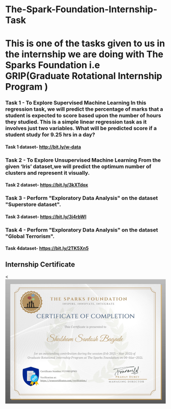 # The-Spark-Foundation-Internship-Task

# This is one of the tasks given to us in the internship we are doing with The Sparks Foundation i.e GRIP(Graduate Rotational Internship Program )

### Task 1 - To Explore Supervised Machine Learning In this regression task, we will predict the percentage of marks that a student is expected to score based upon the number of hours they studied. This is a simple linear regression task as it involves just two variables. What will be predicted score if a student study for 9.25 hrs in a day?

#### Task 1 dataset- http://bit.ly/w-data

### Task 2 - To Explore Unsupervised Machine Learning From the given ‘Iris’ dataset,we will predict the optimum number of clusters and represent it visually.

#### Task 2 dataset- https://bit.ly/3kXTdox

### Task 3 - Perform "Exploratory Data Analysis" on the dataset "Superstore dataset".

#### Task 3 dataset- https://bit.ly/3i4rbWl

### Task 4 - Perform "Exploratory Data Analysis" on the dataset "Global Terrorism".

#### Task 4dataset- https://bit.ly/2TK5Xn5


## Internship Certificate

<p>
  <<img src=https://github.com/MrShubham1267/Data-Science-Business-Analytics-Internship-Task/blob/main/Certificate/Internship%20certificate.png?raw=true">
</p>

